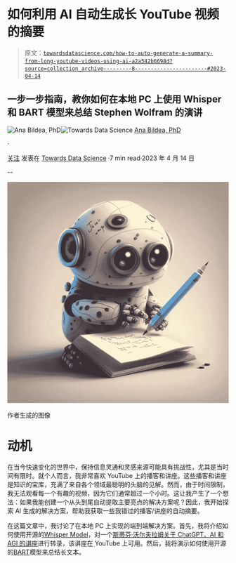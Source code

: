 # 如何利用 AI 自动生成长 YouTube 视频的摘要

> 原文：[`towardsdatascience.com/how-to-auto-generate-a-summary-from-long-youtube-videos-using-ai-a2a542b6698d?source=collection_archive---------8-----------------------#2023-04-14`](https://towardsdatascience.com/how-to-auto-generate-a-summary-from-long-youtube-videos-using-ai-a2a542b6698d?source=collection_archive---------8-----------------------#2023-04-14)

## 一步一步指南，教你如何在本地 PC 上使用 Whisper 和 BART 模型来总结 Stephen Wolfram 的演讲

[](https://medium.com/@anna.bildea?source=post_page-----a2a542b6698d--------------------------------)![Ana Bildea, PhD](https://medium.com/@anna.bildea?source=post_page-----a2a542b6698d--------------------------------)[](https://towardsdatascience.com/?source=post_page-----a2a542b6698d--------------------------------)![Towards Data Science](https://towardsdatascience.com/?source=post_page-----a2a542b6698d--------------------------------) [Ana Bildea, PhD](https://medium.com/@anna.bildea?source=post_page-----a2a542b6698d--------------------------------)

·

[关注](https://medium.com/m/signin?actionUrl=https%3A%2F%2Fmedium.com%2F_%2Fsubscribe%2Fuser%2Fc57d3db39a47&operation=register&redirect=https%3A%2F%2Ftowardsdatascience.com%2Fhow-to-auto-generate-a-summary-from-long-youtube-videos-using-ai-a2a542b6698d&user=Ana+Bildea%2C+PhD&userId=c57d3db39a47&source=post_page-c57d3db39a47----a2a542b6698d---------------------post_header-----------) 发表在 [Towards Data Science](https://towardsdatascience.com/?source=post_page-----a2a542b6698d--------------------------------) ·7 min read·2023 年 4 月 14 日[](https://medium.com/m/signin?actionUrl=https%3A%2F%2Fmedium.com%2F_%2Fvote%2Ftowards-data-science%2Fa2a542b6698d&operation=register&redirect=https%3A%2F%2Ftowardsdatascience.com%2Fhow-to-auto-generate-a-summary-from-long-youtube-videos-using-ai-a2a542b6698d&user=Ana+Bildea%2C+PhD&userId=c57d3db39a47&source=-----a2a542b6698d---------------------clap_footer-----------)

--

[](https://medium.com/m/signin?actionUrl=https%3A%2F%2Fmedium.com%2F_%2Fbookmark%2Fp%2Fa2a542b6698d&operation=register&redirect=https%3A%2F%2Ftowardsdatascience.com%2Fhow-to-auto-generate-a-summary-from-long-youtube-videos-using-ai-a2a542b6698d&source=-----a2a542b6698d---------------------bookmark_footer-----------)![](img/73936710bcb5eeef18ac5b7cbe3fa600.png)

作者生成的图像

# 动机

在当今快速变化的世界中，保持信息灵通和灵感来源可能具有挑战性，尤其是当时间有限时。就个人而言，我非常喜欢 YouTube 上的播客和讲座。这些播客和讲座是知识的宝库，充满了来自各个领域最聪明的头脑的见解。然而，由于时间限制，我无法观看每一个有趣的视频，因为它们通常超过一个小时。这让我产生了一个想法：如果我能创建一个从头到尾自动提取主要亮点的解决方案呢？因此，我开始探索 AI 生成的解决方案，帮助我获取一些我错过的播客/讲座的自动摘要。

在这篇文章中，我讨论了在本地 PC 上实现的端到端解决方案。首先，我将介绍如何使用开源的[Whisper Model](https://huggingface.co/openai/whisper-medium)，对一个[斯蒂芬·沃尔夫拉姆关于 ChatGPT、AI 和 AGI 的讲座](https://www.youtube.com/watch?v=szxiPMyuMGY)进行转录，该讲座在 YouTube 上可用。然后，我将演示如何使用开源的[BART](https://arxiv.org/abs/1910.13461)模型来总结长文本。
